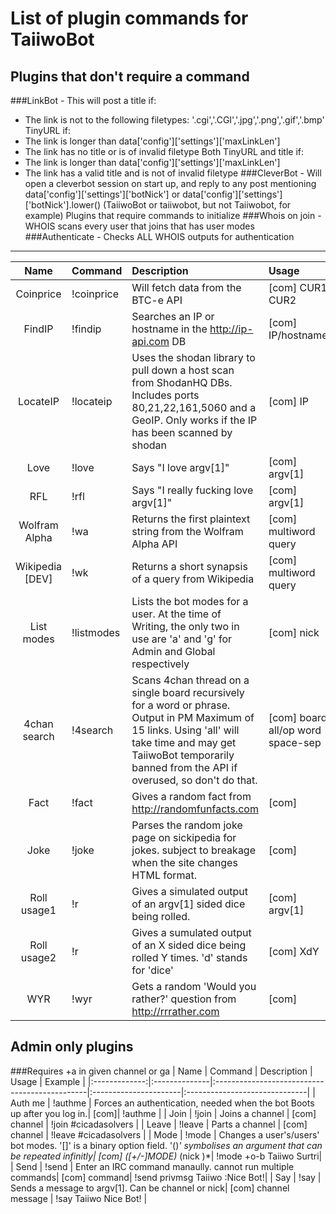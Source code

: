 List of plugin commands for TaiiwoBot
=====================================
Plugins that don't require a command
------------------------------------
###LinkBot - This will post a title if:
- The link is not to the following filetypes: '.cgi','.CGI','.jpg','.png','.gif','.bmp'
TinyURL if:
- The link is longer than data['config']['settings']['maxLinkLen']
- The link has no title or is of invalid filetype
Both TinyURL and title if:
- The link is longer than data['config']['settings']['maxLinkLen']
- The link has a valid title and is not of invalid filetype
###CleverBot - Will open a cleverbot session on start up, and reply to any post mentioning
data['config']['settings']['botNick'] or data['config']['settings']['botNick'].lower()
(TaiiwoBot or taiiwobot, but not Taiiwobot, for example)
Plugins that require commands to initialize
###Whois on join - WHOIS scans every user that joins that has user modes
###Authenticate - Checks ALL WHOIS outputs for authentication
-------------------------------------------
| Name    	| Command	| Description					| Usage			| Example 			|
|:-------------:|:--------------|:----------------------------------------------|:----------------------|:------------------------------|
| Coinprice	| !coinprice	| Will fetch data from the BTC-e API		| [com] CUR1 CUR2	| !coinprice btc ltc		|
| FindIP	| !findip	| Searches an IP or hostname in the http://ip-api.com DB| [com] IP/hostname| !findip google.com		|
| LocateIP	| !locateip	| Uses the shodan library to  pull down a host scan from ShodanHQ DBs. Includes ports 80,21,22,161,5060 and a GeoIP. Only works if the IP has been scanned by shodan| [com] IP| !locateip 173.194.34.166|
| Love 		| !love		| Says "I love argv[1]"				| [com] argv[1]		| !love Taiiwo			|
| RFL		| !rfl		| Says "I really fucking love argv[1]"		| [com] argv[1]		| !rfl Taiiwo			|
| Wolfram Alpha	| !wa		| Returns the first plaintext string from the Wolfram Alpha API	| [com] multiword query	| !wa time in dubai|
| Wikipedia [DEV]| !wk		| Returns a short synapsis of a query from Wikipedia| [com] multiword query| !wk space time continuum	|
| List modes	| !listmodes	| Lists the bot modes for a user. At the time of Writing, the only two in use are 'a' and 'g' for Admin and Global respectively| [com] nick| !listmodes Taiiwo|
| 4chan search	| !4search	| Scans 4chan thread on a single board recursively for a word or phrase. Output in PM Maximum of 15 links. Using 'all' will take time and may get TaiiwoBot temporarily banned from the API if overused, so don't do that.| [com] board all/op word space-sep | !4search x op cicada |
| Fact		| !fact		| Gives a random fact from http://randomfunfacts.com| [com]		| !fact				|
| Joke		| !joke		| Parses the random joke page on sickipedia for jokes. subject to breakage when the site changes HTML format.| [com] | !joke	|
| Roll usage1	| !r		| Gives a simulated output of an argv[1] sided dice being rolled.| [com] argv[1]| !r 20			|
| Roll usage2	| !r		| Gives a sumulated output of an X sided dice being rolled Y times. 'd' stands for 'dice'| [com] XdY| !r 2d20|
| WYR	    	| !wyr		| Gets a random 'Would you rather?' question from http://rrrather.com| [com] | !wyr			|
Admin only plugins
------------------
###Requires +a in given channel or ga
| Name		| Command	| Description					| Usage			| Example 			|
|:-------------:|:--------------|:----------------------------------------------|:----------------------|:------------------------------|
| Auth me	| !authme	| Forces an authentication, needed when the bot Boots up after you log in.| [com]| !authme		|
| Join		| !join		| Joins a channel				| [com] channel		| !join #cicadasolvers		|
| Leave		| !leave	| Parts a channel				| [com] channel		| !leave #cicadasolvers		|
| Mode		| !mode		| Changes a user's/users' bot modes. '[]' is a binary option field. '()*' symbolises an argument that can be repeated infinitly| [com] ([+/-]MODE)* (nick )*| !mode +o-b Taiiwo Surtri|
| Send		| !send		| Enter an IRC command manaully. cannot run multiple commands| [com] command| !send privmsg Taiiwo :Nice Bot!|
| Say		| !say		| Sends a message to argv[1]. Can be channel or nick| [com] channel message | !say Taiiwo Nice Bot!	|

